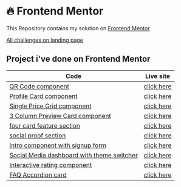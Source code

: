 # 🔥 Frontend Mentor

This Repository contains my solution on <a href="https://www.frontendmentor.io/">Frontend Mentor</a> <br>

[All challenges on landing page](https://bagas-defandi-frontend-mentor.netlify.app/)

## Project i've done on Frontend Mentor

| Code                                                                                                                                                  | Live site                                                                                                   |
| ----------------------------------------------------------------------------------------------------------------------------------------------------- | ----------------------------------------------------------------------------------------------------------- |
| [QR Code component](https://github.com/bagas-defandi/Frontend-Mentor/tree/master/QR-code-component)                                                   | [click here](https://bagas-defandi-frontend-mentor.netlify.app/qr-code-component/)                          |
| [Profile Card component](https://github.com/bagas-defandi/Frontend-Mentor/tree/master/profile-card-component)                                         | [click here](https://bagas-defandi-frontend-mentor.netlify.app/profile-card-component/)                     |
| [Single Price Grid component](https://github.com/bagas-defandi/Frontend-Mentor/tree/master/single-price-grid-component)                               | [click here](https://bagas-defandi-frontend-mentor.netlify.app/single-price-grid-component/)                |
| [3 Column Preview Card component](https://github.com/bagas-defandi/Frontend-Mentor/tree/master/3-column-preview-card-component)                       | [click here](https://bagas-defandi-frontend-mentor.netlify.app/3-column-preview-card-component/)            |
| [four card feature section](https://github.com/bagas-defandi/Frontend-Mentor/tree/master/four-card-feature-section/)                                  | [click here](https://bagas-defandi-frontend-mentor.netlify.app/four-card-feature-section/)                  |
| [social proof section](https://github.com/bagas-defandi/Frontend-Mentor/tree/master/social-proof-section/)                                            | [click here](https://bagas-defandi-frontend-mentor.netlify.app/social-proof-section/)                       |
| [Intro component with signup form](https://github.com/bagas-defandi/Frontend-Mentor/tree/master/intro-component-with-signup-form)                     | [click here](https://bagas-defandi-frontend-mentor.netlify.app/intro-component-with-signup-form/)           |
| [Social Media dashboard with theme switcher](https://github.com/bagas-defandi/Frontend-Mentor/tree/master/social-media-dashboard-with-theme-switcher) | [click here](https://bagas-defandi-frontend-mentor.netlify.app/social-media-dashboard-with-theme-switcher/) |
| [Interactive rating component](https://github.com/bagas-defandi/Frontend-Mentor/tree/master/interactive-rating-component)                             | [click here](https://bagas-defandi-frontend-mentor.netlify.app/interactive-rating-component/)               |
| [FAQ Accordion card](https://github.com/bagas-defandi/Frontend-Mentor/tree/master/faq-accordion-card)                                                 | [click here](https://bagas-defandi-frontend-mentor.netlify.app/faq-accordion-card/)                         |
